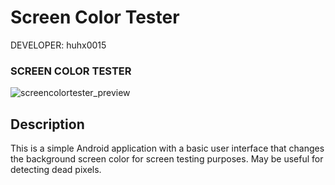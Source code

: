 Screen Color Tester
=============================

DEVELOPER: huhx0015

### SCREEN COLOR TESTER
![screencolortester_preview](https://cloud.githubusercontent.com/assets/1645482/12527404/08539334-c12f-11e5-966b-9a8cbb69dfda.gif)

## Description

This is a simple Android application with a basic user interface that changes the background screen color for screen testing purposes. May be useful for detecting dead pixels.
